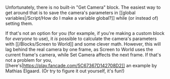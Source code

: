 Unfortunately, there is no built-in "Get Camera" block. The easiest way to get around that is to save the camera's parameters in [[global variables|/Script/How do I make a variable global?]] while (or instead of) setting them.

If that's not an option for you (for example, if you're making a custom block for *everyone* to use), it *is* possible to calculate the camera's parameters with [[/Blocks/Screen to World]] and some clever math. However, this will lag behind the real camera by one frame, as Screen to World uses the current frame's camera, while Set Camera affects the next frame. If that's not a problem for you, [[here's|https://play.fancade.com/5C67367D142708D2]] an example by Mathias Elgaard. (Or try to figure it out yourself, it's fun!)